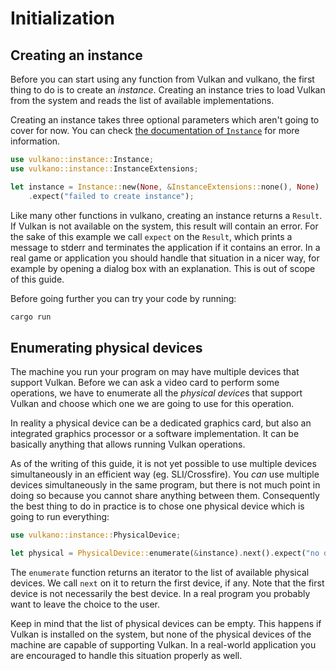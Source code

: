 # Initialization

## Creating an instance

Before you can start using any function from Vulkan and vulkano, the first thing to do is to create
an *instance*. Creating an instance tries to load Vulkan from the system and reads the list of
available implementations.

Creating an instance takes three optional parameters which aren't going to cover for now. You can
check [the documentation of `Instance`](https://docs.rs/vulkano/0.4/vulkano/instance/struct.Instance.html)
for more information.

```rust
use vulkano::instance::Instance;
use vulkano::instance::InstanceExtensions;

let instance = Instance::new(None, &InstanceExtensions::none(), None)
    .expect("failed to create instance");
```

Like many other functions in vulkano, creating an instance returns a `Result`. If Vulkan is not
available on the system, this result will contain an error. For the sake of this example we call
`expect` on the `Result`, which prints a message to stderr and terminates the application if it
contains an error. In a real game or application you should handle that situation in a nicer way,
for example by opening a dialog box with an explanation. This is out of scope of this guide.

Before going further you can try your code by running:

```sh
cargo run
```

## Enumerating physical devices

The machine you run your program on may have multiple devices that support Vulkan. Before we can
ask a video card to perform some operations, we have to enumerate all the *physical device*s that
support Vulkan and choose which one we are going to use for this operation.

In reality a physical device can be a dedicated graphics card, but also an integrated graphics
processor or a software implementation. It can be basically anything that allows running Vulkan
operations.

As of the writing of this guide, it is not yet possible to use multiple devices simultaneously
in an efficient way (eg. SLI/Crossfire). You *can* use multiple devices simultaneously in the same
program, but there is not much point in doing so because you cannot share anything between them.
Consequently the best thing to do in practice is to chose one physical device which is going to run
everything:

```rust
use vulkano::instance::PhysicalDevice;

let physical = PhysicalDevice::enumerate(&instance).next().expect("no device available");
```

The `enumerate` function returns an iterator to the list of available physical devices.
We call `next` on it to return the first device, if any. Note that the first device is not
necessarily the best device. In a real program you probably want to leave the choice to the user.

Keep in mind that the list of physical devices can be empty. This happens if Vulkan is installed
on the system, but none of the physical devices of the machine are capable of supporting Vulkan. In
a real-world application you are encouraged to handle this situation properly as well.
